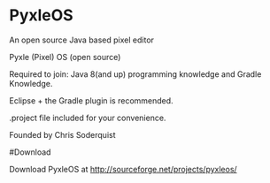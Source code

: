 # PyxleOS
An open source Java based pixel editor

Pyxle (Pixel) OS (open source)

Required to join: Java 8(and up) programming knowledge and Gradle Knowledge.

Eclipse + the Gradle plugin is recommended.

.project file included for your convenience.

Founded by Chris Soderquist

#Download

Download PyxleOS at http://sourceforge.net/projects/pyxleos/
